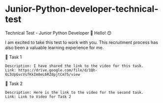 # Junior-Python-developer-technical-test

Technical Test - Junior Python Developer
👋 Hello! 😊

I am excited to take this test to work with you. This recruitment process has also been a valuable learning experience for me.

📝 Task 1

    Description: I have shared the link to the video for this task.
    Link: https://drive.google.com/file/d/1Qh-6L5UpGvcVsfKkIm8eL6RZdpjtCm75/view

📝 Task 2

    Description: Here is the link to the video for the second task.
    Link: Link to Video for Task 2
